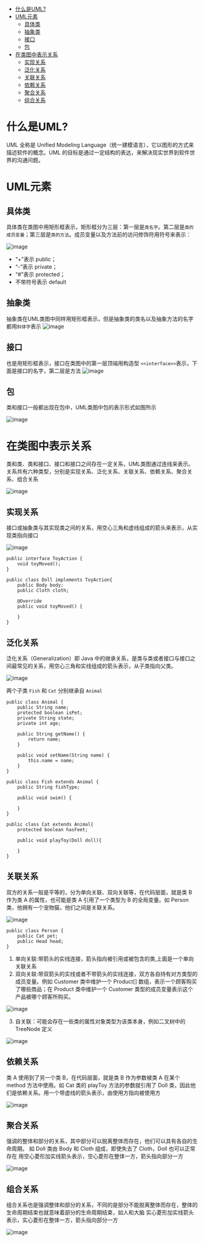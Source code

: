 

- [什么是UML?](#什么是uml)
- [UML元素](#uml元素)
  - [具体类](#具体类)
  - [抽象类](#抽象类)
  - [接口](#接口)
  - [包](#包)
- [在类图中表示关系](#在类图中表示关系)
  - [实现关系](#实现关系)
  - [泛化关系](#泛化关系)
  - [关联关系](#关联关系)
  - [依赖关系](#依赖关系)
  - [聚合关系](#聚合关系)
  - [组合关系](#组合关系)





# 什么是UML?
UML 全称是 Unified Modeling Language（统一建模语言），它以图形的方式来描述软件的概念。UML 的目标是通过一定结构的表达，来解决现实世界到软件世界的沟通问题。
# UML元素
## 具体类
具体类在类图中用矩形框表示，矩形框分为三层：第一层是`类名字`。第二层是`类的成员变量`；第三层是`类的方法`。成员变量以及方法前的访问修饰符用符号来表示：

![image](https://user-images.githubusercontent.com/83335903/224291125-5e53c849-d7df-4de3-8891-13c2aa75f59e.png)

- “+”表示 public；
- “-”表示 private；
- “#”表示 protected；
- 不带符号表示 default

## 抽象类
抽象类在UML类图中同样用矩形框表示，但是抽象类的类名以及抽象方法的名字都用`斜体字`表示
![image](https://user-images.githubusercontent.com/83335903/224291349-2145fc96-c238-48ef-b30b-51701a95dc4c.png)


## 接口
也是用矩形框表示，接口在类图中的第一层顶端用构造型 `<<interface>>`表示，下面是接口的名字，第二层是方法
![image](https://user-images.githubusercontent.com/83335903/224291613-b9949cbc-10b2-4f13-983c-5001ae6e43c6.png)

## 包
类和接口一般都出现在包中，UML类图中包的表示形式如图所示

![image](https://user-images.githubusercontent.com/83335903/224294127-693e7e9b-1f94-4671-90ea-db98f7437317.png)
# 在类图中表示关系
类和类、类和接口、接口和接口之间存在一定关系，UML类图通过连线来表示。关系共有六种类型，分别是实现关系、泛化关系、关联关系、依赖关系、聚合关系、组合关系

![image](https://user-images.githubusercontent.com/83335903/224294416-9d299418-47da-459c-a4f2-c92e811108d4.png)
## 实现关系
接口或抽象类与其实现类之间的关系，用空心三角和虚线组成的箭头来表示，从实现类指向接口

![image](https://user-images.githubusercontent.com/83335903/224331290-325f8b74-16dc-468f-96c1-8c5bacbd0562.png)

```
public interface ToyAction {
	void toyMoved();
}
```
```
public class Doll implements ToyAction{
	public Body body;
	public Cloth cloth;

	@Override
	public void toyMoved() {

	}
}
```



## 泛化关系
泛化关系（Generalization）即 Java 中的继承关系，是类与类或者接口与接口之间最常见的关系，用空心三角和实线组成的箭头表示，从子类指向父类。

![image](https://user-images.githubusercontent.com/83335903/224324754-e6cf1add-17ff-46bf-81f1-b38ca8e4388a.png)

两个子类 `Fish` 和 `Cat` 分别继承自 `Animal`
```
public class Animal {
	public String name;
	protected boolean isPet;
	private String state;
	private int age;

	public String getName() {
		return name;
	}

	public void setName(String name) {
		this.name = name;
	}
}
```
```
public class Fish extends Animal {
	public String fishType;

	public void swim() {

	}
}
```
```
public class Cat extends Animal{
	protected boolean hasFeet;

	public void playToy(Doll doll){

	}
}
```

## 关联关系
双方的关系一般是平等的，分为单向关联、双向关联等，在代码层面，就是类 B 作为类 A 的属性，也可能是类 A 引用了一个类型为 B 的全局变量。如 Person 类，他拥有一个宠物猫，他们之间是关联关系。

![image](https://user-images.githubusercontent.com/83335903/224332093-ce3b8e58-e436-4f55-babc-71ff40ad7400.png)

```
public class Person {
	public Cat pet;
	public Head head;
}

```
1. 单向关联:带箭头的实线连接，箭头指向被引用或被包含的类,上面是一个单向关联关系
2. 双向关联:带双箭头的实线或者不带箭头的实线连接，双方各自持有对方类型的成员变量。例如 Customer 类中维护一个 Product[] 数组，表示一个顾客购买了哪些商品；在 Product 类中维护一个 Customer 类型的成员变量表示这个产品被哪个顾客所购买。

![image](https://user-images.githubusercontent.com/83335903/224332560-c755b584-264f-40b2-91ea-d4b351866202.png)

3. 自关联：可能会存在一些类的属性对象类型为该类本身，例如二叉树中的 TreeNode 定义

![image](https://user-images.githubusercontent.com/83335903/224332729-52cdb514-7f53-452b-8213-d58d7f9b7fa7.png)

## 依赖关系
类 A 使用到了另一个类 B，在代码层面，就是类 B 作为参数被类 A 在某个 method 方法中使用。如 Cat 类的 playToy 方法的参数就引用了 Doll 类，因此他们是依赖关系。用一个带虚线的箭头表示，由使用方指向被使用方

![image](https://user-images.githubusercontent.com/83335903/224332909-5e5ff68d-16ba-4484-9f6a-af52f90b22e8.png)



## 聚合关系
强调的整体和部分的关系，其中部分可以脱离整体而存在，他们可以具有各自的生命周期。
如 Doll 类由 Body 和 Cloth 组成，即使失去了 Cloth，Doll 也可以正常存在
用空心菱形加实线箭头表示，空心菱形在整体一方，箭头指向部分一方

![image](https://user-images.githubusercontent.com/83335903/224333145-663fa93d-086e-4129-aaf9-d3c4cdd42d3d.png)


## 组合关系

组合关系也是强调整体和部分的关系，不同的是部分不能脱离整体而存在，整体的生命周期结束也就意味着部分的生命周期结束，如人和大脑
实心菱形加实线箭头表示，实心菱形在整体一方，箭头指向部分一方

![image](https://user-images.githubusercontent.com/83335903/224333301-6cd3bdec-9940-467b-8db6-65e92f5915df.png)






